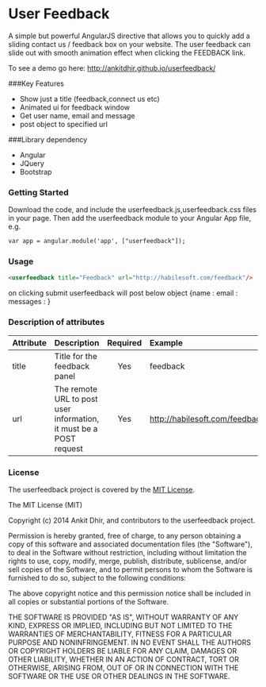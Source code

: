 User Feedback
============

A simple but powerful AngularJS directive that allows you to quickly add a sliding contact us / feedback box on your website. The user feedback can slide out with smooth animation effect when clicking the FEEDBACK link.


To see a demo go here: http://ankitdhir.github.io/userfeedback/

###Key Features
* Show just a title (feedback,connect us etc)
* Animated ui for feedback window
* Get user name, email and message 
* post object to specified url

###Library dependency
* Angular
* JQuery
* Bootstrap

### Getting Started
Download the code, and include the userfeedback.js,userfeedback.css files in your page. Then add the userfeedback module to your Angular App file, e.g.
```html
var app = angular.module('app', ["userfeedback"]);
```

### Usage

```html
<userfeedback title="Feedback" url="http://habilesoft.com/feedback"/>
```
on clicking submit userfeedback will post below object
{name : <username>
email : <user email>
messages : <user message>}

### Description of attributes
| Attribute        | Description           | Required | Example  |
| :------------- |:-------------| :-----:| :-----|
| title | Title for the feedback panel | Yes | feedback |
| url | The remote URL to post user information, it must be a POST request | Yes | http://habilesoft.com/feedback |


### License
The userfeedback project is covered by the [MIT License](http://opensource.org/licenses/MIT "MIT License").

The MIT License (MIT)

Copyright (c) 2014 Ankit Dhir, and contributors to the userfeedback project.

Permission is hereby granted, free of charge, to any person obtaining a copy
of this software and associated documentation files (the "Software"), to deal
in the Software without restriction, including without limitation the rights
to use, copy, modify, merge, publish, distribute, sublicense, and/or sell
copies of the Software, and to permit persons to whom the Software is
furnished to do so, subject to the following conditions:

The above copyright notice and this permission notice shall be included in
all copies or substantial portions of the Software.

THE SOFTWARE IS PROVIDED "AS IS", WITHOUT WARRANTY OF ANY KIND, EXPRESS OR
IMPLIED, INCLUDING BUT NOT LIMITED TO THE WARRANTIES OF MERCHANTABILITY,
FITNESS FOR A PARTICULAR PURPOSE AND NONINFRINGEMENT. IN NO EVENT SHALL THE
AUTHORS OR COPYRIGHT HOLDERS BE LIABLE FOR ANY CLAIM, DAMAGES OR OTHER
LIABILITY, WHETHER IN AN ACTION OF CONTRACT, TORT OR OTHERWISE, ARISING FROM,
OUT OF OR IN CONNECTION WITH THE SOFTWARE OR THE USE OR OTHER DEALINGS IN
THE SOFTWARE.

